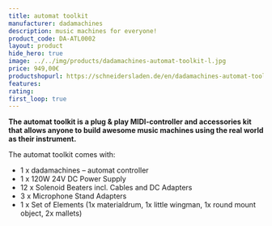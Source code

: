 ```yaml
---
title: automat toolkit
manufacturer: dadamachines
description: music machines for everyone!
product_code: DA-ATL0002
layout: product
hide_hero: true
image: ../../img/products/dadamachines-automat-toolkit-l.jpg
price: 949,00€
productshopurl: https://schneidersladen.de/en/dadamachines-automat-toolkit
features:
rating:
first_loop: true
---
```


**The automat toolkit is a plug & play MIDI-controller and accessories kit that allows anyone to build awesome music machines using the real world as their instrument.**

The automat toolkit comes with:

- 1 x dadamachines – automat controller
- 1 x 120W 24V DC Power Supply
- 12 x Solenoid Beaters incl. Cables and DC Adapters
- 3 x Microphone Stand Adapters
- 1 x Set of Elements (1x materialdrum, 1x little wingman, 1x round mount object, 2x mallets)
